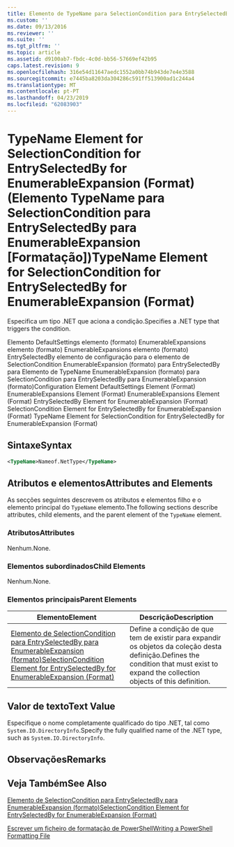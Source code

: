 ```yaml
---
title: Elemento de TypeName para SelectionCondition para EntrySelectedBy para EnumerableExpansion (formato) | Documentos da Microsoft
ms.custom: ''
ms.date: 09/13/2016
ms.reviewer: ''
ms.suite: ''
ms.tgt_pltfrm: ''
ms.topic: article
ms.assetid: d9100ab7-fbdc-4c0d-bb56-57669ef42b95
caps.latest.revision: 9
ms.openlocfilehash: 316e54d11647aedc1552a0bb74b943de7e4e3588
ms.sourcegitcommit: e7445ba8203da304286c591ff513900ad1c244a4
ms.translationtype: MT
ms.contentlocale: pt-PT
ms.lasthandoff: 04/23/2019
ms.locfileid: "62083903"
---
```

# <a name="typename-element-for-selectioncondition-for-entryselectedby-for-enumerableexpansion-format"></a><span data-ttu-id="9251c-102">TypeName Element for SelectionCondition for EntrySelectedBy for EnumerableExpansion (Format) (Elemento TypeName para SelectionCondition para EntrySelectedBy para EnumerableExpansion [Formatação])</span><span class="sxs-lookup"><span data-stu-id="9251c-102">TypeName Element for SelectionCondition for EntrySelectedBy for EnumerableExpansion (Format)</span></span>

<span data-ttu-id="9251c-103">Especifica um tipo .NET que aciona a condição.</span><span class="sxs-lookup"><span data-stu-id="9251c-103">Specifies a .NET type that triggers the condition.</span></span>

<span data-ttu-id="9251c-104">Elemento DefaultSettings elemento (formato) EnumerableExpansions elemento (formato) EnumerableExpansions elemento (formato) EntrySelectedBy elemento de configuração para o elemento de SelectionCondition EnumerableExpansion (formato) para EntrySelectedBy para Elemento de TypeName EnumerableExpansion (formato) para SelectionCondition para EntrySelectedBy para EnumerableExpansion (formato)</span><span class="sxs-lookup"><span data-stu-id="9251c-104">Configuration Element DefaultSettings Element (Format) EnumerableExpansions Element (Format) EnumerableExpansions Element (Format) EntrySelectedBy Element for EnumerableExpansion (Format) SelectionCondition Element for EntrySelectedBy for EnumerableExpansion (Format) TypeName Element for SelectionCondition for EntrySelectedBy for EnumerableExpansion (Format)</span></span>

## <a name="syntax"></a><span data-ttu-id="9251c-105">Sintaxe</span><span class="sxs-lookup"><span data-stu-id="9251c-105">Syntax</span></span>

```xml
<TypeName>Nameof.NetType</TypeName>
```

## <a name="attributes-and-elements"></a><span data-ttu-id="9251c-106">Atributos e elementos</span><span class="sxs-lookup"><span data-stu-id="9251c-106">Attributes and Elements</span></span>

<span data-ttu-id="9251c-107">As secções seguintes descrevem os atributos e elementos filho e o elemento principal do `TypeName` elemento.</span><span class="sxs-lookup"><span data-stu-id="9251c-107">The following sections describe attributes, child elements, and the parent element of the `TypeName` element.</span></span>

### <a name="attributes"></a><span data-ttu-id="9251c-108">Atributos</span><span class="sxs-lookup"><span data-stu-id="9251c-108">Attributes</span></span>

<span data-ttu-id="9251c-109">Nenhum.</span><span class="sxs-lookup"><span data-stu-id="9251c-109">None.</span></span>

### <a name="child-elements"></a><span data-ttu-id="9251c-110">Elementos subordinados</span><span class="sxs-lookup"><span data-stu-id="9251c-110">Child Elements</span></span>

<span data-ttu-id="9251c-111">Nenhum.</span><span class="sxs-lookup"><span data-stu-id="9251c-111">None.</span></span>

### <a name="parent-elements"></a><span data-ttu-id="9251c-112">Elementos principais</span><span class="sxs-lookup"><span data-stu-id="9251c-112">Parent Elements</span></span>

|<span data-ttu-id="9251c-113">Elemento</span><span class="sxs-lookup"><span data-stu-id="9251c-113">Element</span></span>|<span data-ttu-id="9251c-114">Descrição</span><span class="sxs-lookup"><span data-stu-id="9251c-114">Description</span></span>|
|-------------|-----------------|
|[<span data-ttu-id="9251c-115">Elemento de SelectionCondition para EntrySelectedBy para EnumerableExpansion (formato)</span><span class="sxs-lookup"><span data-stu-id="9251c-115">SelectionCondition Element for EntrySelectedBy for EnumerableExpansion (Format)</span></span>](./selectioncondition-element-for-entryselectedby-for-enumerableexpansion-format.md)|<span data-ttu-id="9251c-116">Define a condição de que tem de existir para expandir os objetos da coleção desta definição.</span><span class="sxs-lookup"><span data-stu-id="9251c-116">Defines the condition that must exist to expand the collection objects of this definition.</span></span>|

## <a name="text-value"></a><span data-ttu-id="9251c-117">Valor de texto</span><span class="sxs-lookup"><span data-stu-id="9251c-117">Text Value</span></span>

<span data-ttu-id="9251c-118">Especifique o nome completamente qualificado do tipo .NET, tal como `System.IO.DirectoryInfo`.</span><span class="sxs-lookup"><span data-stu-id="9251c-118">Specify the fully qualified name of the .NET type, such as `System.IO.DirectoryInfo`.</span></span>

## <a name="remarks"></a><span data-ttu-id="9251c-119">Observações</span><span class="sxs-lookup"><span data-stu-id="9251c-119">Remarks</span></span>

## <a name="see-also"></a><span data-ttu-id="9251c-120">Veja Também</span><span class="sxs-lookup"><span data-stu-id="9251c-120">See Also</span></span>

[<span data-ttu-id="9251c-121">Elemento de SelectionCondition para EntrySelectedBy para EnumerableExpansion (formato)</span><span class="sxs-lookup"><span data-stu-id="9251c-121">SelectionCondition Element for EntrySelectedBy for EnumerableExpansion (Format)</span></span>](./selectioncondition-element-for-entryselectedby-for-enumerableexpansion-format.md)

[<span data-ttu-id="9251c-122">Escrever um ficheiro de formatação de PowerShell</span><span class="sxs-lookup"><span data-stu-id="9251c-122">Writing a PowerShell Formatting File</span></span>](./writing-a-powershell-formatting-file.md)
